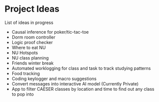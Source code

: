 # Project Ideas
 List of ideas in progress

* Causal inference for poker/tic-tac-toe
* Dorm room controller
* Logic proof checker
* Where to eat NU
* NU Hotspots
* NU class planning
* Friends winter break 
* Automated worklogging for class and task to track studying patterns
* Food tracking
* Coding keylogger and macro suggestions
* Convert messages into interactive AI model (Currently Private)
* App to filter CAESER classes by location and time to find out any class to pop into
